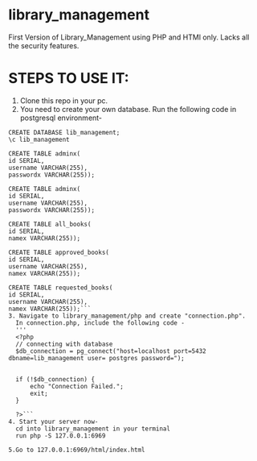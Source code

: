 # library_management
First Version of Library_Management using PHP and HTMl only.
Lacks all the security features.
# STEPS TO USE IT:
1. Clone this repo in your pc.
2. You need to create your own database. Run the following code in postgresql environment-
  ```
  CREATE DATABASE lib_management;
  \c lib_management
  
  CREATE TABLE adminx(
  id SERIAL,
  username VARCHAR(255),
  passwordx VARCHAR(255));
  
  CREATE TABLE adminx(
  id SERIAL,
  username VARCHAR(255),
  passwordx VARCHAR(255));
  
  CREATE TABLE all_books(
  id SERIAL,
  namex VARCHAR(255));
  
  CREATE TABLE approved_books(
  id SERIAL,
  username VARCHAR(255),
  namex VARCHAR(255));
  
  CREATE TABLE requested_books(
  id SERIAL,
  username VARCHAR(255),
  namex VARCHAR(255));```
 3. Navigate to library_management/php and create "connection.php".
    In connection.php, include the following code -
    '''
    <?php 
    // connecting with database
    $db_connection = pg_connect("host=localhost port=5432 dbname=lib_management user= postgres password=");
    

    if (!$db_connection) {
        echo "Connection Failed.";
        exit;
    }
    
    ?>```
  4. Start your server now-
    cd into library_management in your terminal
    run php -S 127.0.0.1:6969
   
  5.Go to 127.0.0.1:6969/html/index.html
    
  
  
  
